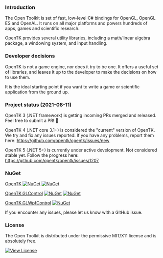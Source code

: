 ### Introduction

The Open Toolkit is set of fast, low-level C# bindings for OpenGL, OpenGL ES and OpenAL. It runs on all major platforms and powers hundreds of apps, games and scientific research.

OpenTK provides several utility libraries, including a math/linear algebra package, a windowing system, and input handling.

### Developer decisions

OpenTK is not a game engine, nor does it try to be one. It offers a useful set of libraries, and leaves it up to the developer to make the decisions on how to use them.

It is the ideal starting point if you want to write a game or scientific application from the ground up.

### Project status (2021-08-11)

OpenTK 3 (.NET framework) is getting incoming PRs merged and released. Feel free to submit a PR! 🙂

OpenTK 4 (.NET core 3.1+) is considered the "current" version of OpenTK. We try and fix any issues reported. If you have any problems, report them here: https://github.com/opentk/opentk/issues/new

OpenTK 5 (.NET 5+) is currently under active development. Not considered stable yet. Follow the progress here: https://github.com/opentk/opentk/issues/1207

### NuGet

[OpenTK](https://www.nuget.org/packages/OpenTK/) [![NuGet](https://img.shields.io/nuget/v/OpenTK.svg)](https://www.nuget.org/packages/OpenTK/) [![NuGet](https://img.shields.io/nuget/dt/OpenTK.svg)](https://www.nuget.org/packages/OpenTK/)

[OpenTK.GLControl](https://www.nuget.org/packages/OpenTK.GLControl/) [![NuGet](https://img.shields.io/nuget/v/OpenTK.GLControl.svg)](https://www.nuget.org/packages/OpenTK.GLControl/) [![NuGet](https://img.shields.io/nuget/dt/OpenTK.GLControl.svg)](https://www.nuget.org/packages/OpenTK.GLControl/)

[OpenTK.GLWpfControl](https://www.nuget.org/packages/OpenTK.GLWpfControl/) [![NuGet](https://img.shields.io/nuget/dt/OpenTK.GLWpfControl.svg)](https://www.nuget.org/packages/OpenTK.GLWpfControl/)

If you encounter any issues, please let us know with a GitHub issue.


### License
The Open Toolkit is distributed under the permissive MIT/X11 license and is absolutely free.


[![View License](https://img.shields.io/badge/license-MIT-blue.svg)](https://github.com/opentk/opentk/blob/develop/License.txt)
